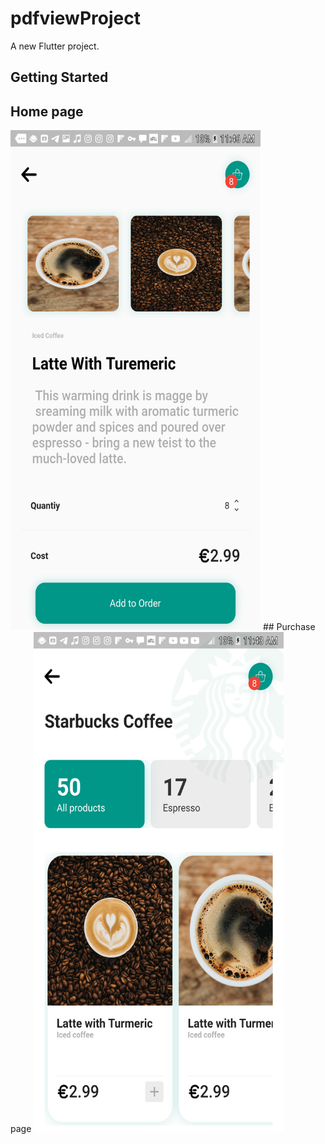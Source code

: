 # pdfviewProject

A new Flutter project.

## Getting Started

## Home page
<img src="https://github.com/jayfox123/appPart2/blob/master/screens/Screenshot_20200727-114649.png" width="400 " height="800">
## Purchase page
<img src="https://github.com/jayfox123/appPart2/blob/master/screens/Screenshot_20200727-114358.png" width="400 " height="800">
